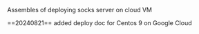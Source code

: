 Assembles of deploying socks server on cloud VM

==20240821==
added deploy doc for Centos 9 on Google Cloud
